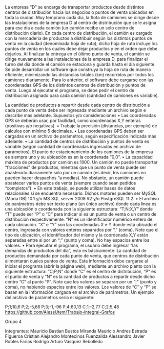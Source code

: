 La empresa “D” se encarga de transportar productos desde distintos centros de distribución hacia los negocios
o puntos de venta ubicados en toda la ciudad.
Muy temprano cada día, la flota de camiones se dirige desde las instalaciones de la empresa D al centro de
distribución que se le asigna para ese día a cada camión (un camión recibe un solo centro de distribución
diario). En cada centro de distribución, el camión es cargado con la mercadería de productos a distribuir según
los distintos puntos de venta en la ciudad (denominada hoja de ruta); dicha hoja de ruta incluye los puntos de
venta en los cuales debe dejar productos y en el orden que debe dejarlos.
Al finalizar la entrega en el último punto de venta, el camión se dirige nuevamente a las instalaciones de la
empresa D, para finalizar el turno del día donde el camión se estaciona y guarda hasta el día siguiente.
Se pide desarrollar un software que construya la hoja de ruta de manera eficiente, minimizando las distancias
totales (km) recorridos por todos los camiones diariamente. Para lo anterior, el software debe cargarse con
las coordenadas GPS de los distintos centros de distribución y puntos de venta. Luego al ejecutar el programa,
se debe pedir el centro de distribución asignado para cada camión (cantidad de camiones es variable). 



La cantidad de productos a repartir desde cada centro de distribución a cada punto de venta debe ser ingresada
mediante un archivo según e describe más adelante.
Supuestos y/o consideraciones
• Las coordenadas GPS se deberán usar, por facilidad, como coordenadas X,Y enteras (positivas y/o
negativas).
• Trabaje la precisión (distancias, por ejemplo) de cálculos con mínimo 5 decimales.
• Las coordenadas GPS deben ser cargadas en un archivo de parámetros, según especificación indicada
más adelante.
• La cantidad de centros de distribución y puntos de venta es variable (según cantidad de coordenadas
ingresadas en archivo de parámetros). El punto de estacionamiento de los camiones de la empresa
es siempre uno y su ubicación es en la coordenada “0,0”.
• La capacidad máxima de productos por camión es 1000. Un camión no puede transportar
“fracciones” de productos, mientras que un punto de venta puede ser abastecido diariamente sólo
por un camión (es decir, los camiones no pueden hacer despachos “a medias). No obstante, un
camión puede abastecer varios puntos de venta (siempre cuando sean pedidos “completos”).
• En este trabajo, se puede utilizar bases de datos relacionales si se encuentra necesario. Dichos
motores pueden ser MySQL (Maria DB) 10.1 y/o MS SQL server 2008 R2 y/o PostgreSQL 11.2.
• El archivo de parámetros debe ser texto plano (un único archivo) donde cada línea es una ubicación
o coordenada con la siguiente estructura: “T;N;X,Y” donde “T” puede ser “P” o “C” para indicar si es
un punto de venta o un centro de distribución respectivamente. “N” es un identificador numérico
entero de cada ubicación. “X” e “Y” son las coordenadas X e Y donde está ubicado el centro, ingresada
con valores enteros separados por “,” (coma). Note que el tipo de ubicación, el identificador del
mismo y la coordenada X,Y están separadas entre sí por un “;” (punto y coma). No hay espacios entre
los valores.
• Para ejecutar el programa, el usuario debe ingresar “las demandas de productos del día”, esto es
básicamente: La cantidad de productos demandada por cada punto de venta, que centros de
distribución alimentarán cuales puntos de venta. Esta información debe cargarse al iniciar el
programa (abrir la página web), mediante un archivo planto con la siguiente estructura: “C;P;N”
dónde “C” es el centro de distribución, “P” es el punto de venta y “N” es la cantidad de productos a
repartir desde dicho centro “C” al punto “P”. Note que los valores se separan por un “;” (punto y
coma), no habiendo espacios entre los valores. Los valores de “C” y “P” se basan en la información
cargada en el archivo de parámetros.
Un ejemplo del archivo de parámetros sería el siguiente:

P;1;10,6
P;2;-5,66
P;3;-1,-96
P;4;60,13
C;1;-2,77
C;2;5,48
https://github.com/AlessUtem/Trabajo-Integral-Grafos

Grupo 4

Integrantes:
Mauricio Bastian Bustos Miranda
Mauricio Andres Estrada Figueroa
Cristian Alejandro Montecinos Fuenzalida
Alessandro Javier Robles Farias
Rodrigo Arturo Vasquez Rebolledo
